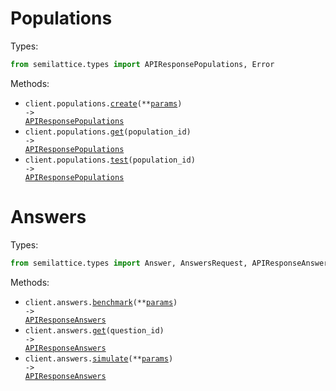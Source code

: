 # Populations

Types:

```python
from semilattice.types import APIResponsePopulations, Error
```

Methods:

- <code title="post /v1/populations">client.populations.<a href="./src/semilattice/resources/populations.py">create</a>(\*\*<a href="src/semilattice/types/population_create_params.py">params</a>) -> <a href="./src/semilattice/types/api_response_populations.py">APIResponsePopulations</a></code>
- <code title="get /v1/populations/{population_id}">client.populations.<a href="./src/semilattice/resources/populations.py">get</a>(population_id) -> <a href="./src/semilattice/types/api_response_populations.py">APIResponsePopulations</a></code>
- <code title="post /v1/populations/{population_id}/test">client.populations.<a href="./src/semilattice/resources/populations.py">test</a>(population_id) -> <a href="./src/semilattice/types/api_response_populations.py">APIResponsePopulations</a></code>

# Answers

Types:

```python
from semilattice.types import Answer, AnswersRequest, APIResponseAnswers
```

Methods:

- <code title="post /v1/answers/benchmark">client.answers.<a href="./src/semilattice/resources/answers.py">benchmark</a>(\*\*<a href="src/semilattice/types/answer_benchmark_params.py">params</a>) -> <a href="./src/semilattice/types/api_response_answers.py">APIResponseAnswers</a></code>
- <code title="get /v1/answers/{question_id}">client.answers.<a href="./src/semilattice/resources/answers.py">get</a>(question_id) -> <a href="./src/semilattice/types/api_response_answers.py">APIResponseAnswers</a></code>
- <code title="post /v1/answers">client.answers.<a href="./src/semilattice/resources/answers.py">simulate</a>(\*\*<a href="src/semilattice/types/answer_simulate_params.py">params</a>) -> <a href="./src/semilattice/types/api_response_answers.py">APIResponseAnswers</a></code>

